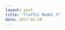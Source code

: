 ```yaml
---
layout: post
title: "Traffic Model 3"
date: 2017-01-20
---
```

<script src="/js/libraries/p5.js" type="text/javascript"></script>
<script src="/js/libraries/p5.dom.js" type="text/javascript"></script>
<script src="/js/discrete_car_con.js" type="text/javascript"></script>

<div id="cars" style="display: flex;justify-content: center;"></div><br><br>
